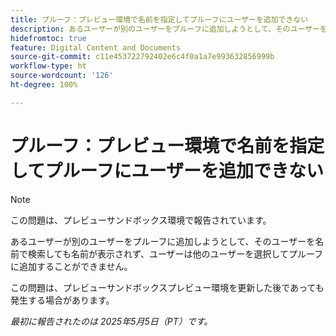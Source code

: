 ```yaml
---
title: プルーフ：プレビュー環境で名前を指定してプルーフにユーザーを追加できない
description: あるユーザーが別のユーザーをプルーフに追加しようとして、そのユーザーを名前で検索しても名前が表示されず、ユーザーは他のユーザーを選択してプルーフに追加することができません。
hidefromtoc: true
feature: Digital Content and Documents
source-git-commit: c11e453722792402e6c4f0a1a7e993632856999b
workflow-type: ht
source-wordcount: '126'
ht-degree: 100%

---
```



# プルーフ：プレビュー環境で名前を指定してプルーフにユーザーを追加できない

>[!NOTE]
>
>この問題は、プレビューサンドボックス環境で報告されています。

あるユーザーが別のユーザーをプルーフに追加しようとして、そのユーザーを名前で検索しても名前が表示されず、ユーザーは他のユーザーを選択してプルーフに追加することができません。

この問題は、プレビューサンドボックスプレビュー環境を更新した後であっても発生する場合があります。

_最初に報告されたのは 2025年5月5日（PT）です。_
